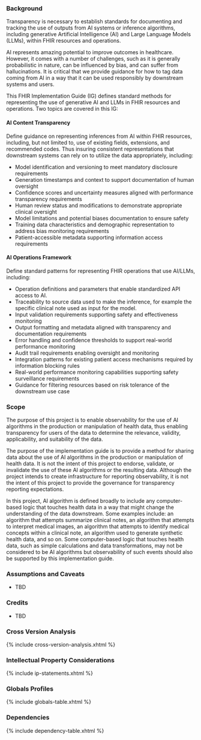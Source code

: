 
### Background

Transparency is necessary to establish standards for documenting and tracking the use of outputs from AI systems or inference algorithms, including generative Artificial Intelligence (AI) and Large Language Models (LLMs), within FHIR resources and operations.

AI represents amazing potential to improve outcomes in healthcare. However, it comes with a number of challenges, such as it is generally probabilistic in nature, can be influenced by bias, and can suffer from hallucinations. It is critical that we provide guidance for how to tag data coming from AI in a way that it can be used responsibly by downstream systems and users.

This FHIR Implementation Guide (IG) defines standard methods for representing the use of generative AI and LLMs in FHIR resources and operations. Two topics are covered in this IG:

#### AI Content Transparency

Define guidance on representing inferences from AI within FHIR resources, including, but not limited to, use of existing fields, extensions, and recommended codes. Thus insuring consistent representations that downstream systems can rely on to utilize the data appropriately, including:

* Model identification and versioning to meet mandatory disclosure requirements
* Generation timestamps and context to support documentation of human oversight
* Confidence scores and uncertainty measures aligned with performance transparency requirements
* Human review status and modifications to demonstrate appropriate clinical oversight
* Model limitations and potential biases documentation to ensure safety
* Training data characteristics and demographic representation to address bias monitoring requirements
* Patient-accessible metadata supporting information access requirements

#### AI Operations Framework

Define standard patterns for representing FHIR operations that use AI/LLMs, including:

* Operation definitions and parameters that enable standardized API access to AI. 
* Traceability to source data used to make the inference, for example the specific clinical note used as input for the model.
* Input validation requirements supporting safety and effectiveness monitoring
* Output formatting and metadata aligned with transparency and documentation requirements
* Error handling and confidence thresholds to support real-world performance monitoring
* Audit trail requirements enabling oversight and monitoring
* Integration patterns for existing patient access mechanisms required by information blocking rules
* Real-world performance monitoring capabilities supporting safety surveillance requirements
* Guidance for filtering resources based on risk tolerance of the downstream use case


### Scope

The purpose of this project is to enable observability for the use of AI algorithms in the production or manipulation of health data, thus enabling transparency for users of the data to determine the relevance, validity, applicability, and suitability of the data.

The purpose of the implementation guide is to provide a method for sharing data about the use of AI algorithms in the production or manipulation of health data. It is not the intent of this project to endorse, validate, or invalidate the use of these AI algorithms or the resulting data. Although the project intends to create infrastructure for reporting observability, it is not the intent of this project to provide the governance for transparency reporting expectations.

In this project, AI algorithm is defined broadly to include any computer-based logic that touches health data in a way that might change the understanding of the data downstream. Some examples include: an algorithm that attempts summarize clinical notes, an algorithm that attempts to interpret medical images, an algorithm that attempts to identify medical concepts within a clinical note, an algorithm used to generate synthetic health data, and so on. Some computer-based logic that touches health data, such as simple calculations and data transformations, may not be considered to be AI algorithms but observability of such events should also be supported by this implementation guide.


### Assumptions and Caveats

* TBD

### Credits

* TBD

### Cross Version Analysis

{% include cross-version-analysis.xhtml %}

### Intellectual Property Considerations

{% include ip-statements.xhtml %}

### Globals Profiles

{% include globals-table.xhtml %}

### Dependencies

{% include dependency-table.xhtml %}